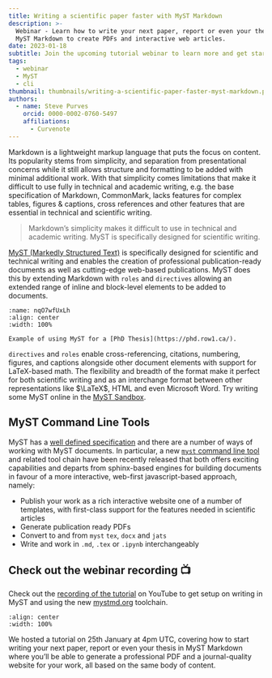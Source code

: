 ```yaml
---
title: Writing a scientific paper faster with MyST Markdown
description: >-
  Webinar - Learn how to write your next paper, report or even your thesis in
  MyST Markdown to create PDFs and interactive web articles.
date: 2023-01-18
subtitle: Join the upcoming tutorial webinar to learn more and get started
tags:
  - webinar
  - MyST
  - cli
thumbnail: thumbnails/writing-a-scientific-paper-faster-myst-markdown.png
authors:
  - name: Steve Purves
    orcid: 0000-0002-0760-5497
    affiliations:
      - Curvenote
---
```


Markdown is a lightweight markup language that puts the focus on content. Its popularity stems from simplicity, and separation from presentational concerns while it still allows structure and formatting to be added with minimal additional work. With that simplicity comes limitations that make it difficult to use fully in technical and academic writing, e.g. the base specification of Markdown, CommonMark, lacks features for complex tables, figures & captions, cross references and other features that are essential in technical and scientific writing.

> Markdown’s simplicity makes it difficult to use in technical and academic writing. MyST is specifically designed for scientific writing.

[MyST (Markedly Structured Text)](https://mystmd.org) is specifically designed for scientific and technical writing and enables the creation of professional publication-ready documents as well as cutting-edge web-based publications. MyST does this by extending Markdown with `roles` and `directives` allowing an extended range of inline and block-level elements to be added to documents.

```{figure} images/AVQ2dzLNloEd25Io8NbA-Lq1FI8ONBnZIBPJmm0Pt-v1.png
:name: nqO7wfUxLh
:align: center
:width: 100%

Example of using MyST for a [PhD Thesis](https://phd.row1.ca/).
```

`directives` and `roles` enable cross-referencing, citations, numbering, figures, and captions alongside other document elements with support for LaTeX-based math. The flexibility and breadth of the format make it perfect for both scientific writing and as an interchange format between other representations like $\LaTeX$, HTML and even Microsoft Word. Try writing some MyST online in the [MyST Sandbox](https://mystmd.org/sandbox).

## MyST Command Line Tools

MyST has a [well defined specification](https://mystmd.org/spec) and there are a number of ways of working with MyST documents. In particular, a new [`myst` command line tool](https://mystmd.org/guide) and related tool chain have been recently released that both offers exciting capabilities and departs from sphinx-based engines for building documents in favour of a more interactive, web-first javascript-based approach, namely:

- Publish your work as a rich interactive website one of a number of templates, with first-class support for the features needed in scientific articles
- Generate publication ready PDFs
- Convert to and from `myst` `tex`, `docx` and `jats`
- Write and work in `.md`, `.tex` or `.ipynb` interchangeably

## Check out the webinar recording 📺

Check out the [recording of the tutorial](https://www.youtube.com/watch?v=NxSNVt9XsCI) on YouTube to get setup on writing in MyST and using the new [mystmd.org](https://mystmd.org) toolchain.

```{iframe} https://www.youtube-nocookie.com/embed/NxSNVt9XsCI
:align: center
:width: 100%
```

We hosted a tutorial on 25th January at 4pm UTC, covering how to start writing your next paper, report or even your thesis in MyST Markdown where you’ll be able to generate a professional PDF and a journal-quality website for your work, all based on the same body of content.
